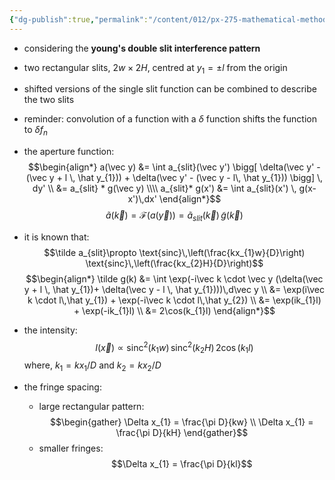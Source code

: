 ```yaml
---
{"dg-publish":true,"permalink":"/content/012/px-275-mathematical-methods/term-2/i-optics/px-275-i6c-multiple-slits/","noteIcon":"1","created":"2025-03-04T12:34:01.017+00:00","updated":"2025-03-06T12:06:41.167+00:00"}
---
```


- considering the **young's double slit interference pattern**
- two rectangular slits, $2w\times 2H$, centred at $y_{1}=\pm l$  from the origin
- shifted versions of the single slit function can be combined to describe the two slits
- reminder: convolution of a function with a $\delta$ function shifts the function to $\delta f_{n}$
- the aperture function:
$$\begin{align*}
a(\vec y) &= \int a_{slit}(\vec y') \bigg[ \delta(\vec y' - (\vec y + l \, \hat y_{1})) + \delta(\vec y' - (\vec y - l\, \hat y_{1})) \bigg] \, dy' \\
&= a_{slit} * g(\vec y) \\\\
a_{slit}* g(x') &= \int a_{slit}(x') \, g(x-x')\,dx'
\end{align*}$$
$$\tilde a(\vec k) = \mathcal{F}(a(\vec y)) = \tilde a_{slit}(\vec k) \, \tilde g(\vec k)$$
- it is known that:
$$\tilde a_{slit}\propto \text{sinc}\,\left(\frac{kx_{1}w}{D}\right) \text{sinc}\,\left(\frac{kx_{2}H}{D}\right)$$
$$\begin{align*}
\tilde g(k) &= \int \exp(-i\vec k \cdot \vec y (\delta(\vec y + l \, \hat y_{1})+ \delta(\vec y - l \, \hat y_{1})))\,d\vec y \\ 
&= \exp(i\vec k \cdot l\,\hat y_{1}) + \exp(-i\vec k \cdot l\,\hat y_{2}) \\ 
&= \exp(ik_{1}l) + \exp(-ik_{1}l) \\
&= 2\cos(k_{1}l)
\end{align*}$$
- the intensity:
$$I(\vec x) \propto \text{sinc}^{2}(k_{1}w)\,\text{sinc}^{2}(k_{2}H) \, 2\cos(k_{1}l)$$
	where, $k_{1} = kx_{1}/D$ and $k_{2} = kx_{2}/D$

- the fringe spacing:
	- large rectangular pattern:
$$\begin{gather}
\Delta x_{1} = \frac{\pi D}{kw} \\
\Delta x_{1} = \frac{\pi D}{kH}
\end{gather}$$
	- smaller fringes:
$$\Delta x_{1} = \frac{\pi D}{kl}$$
